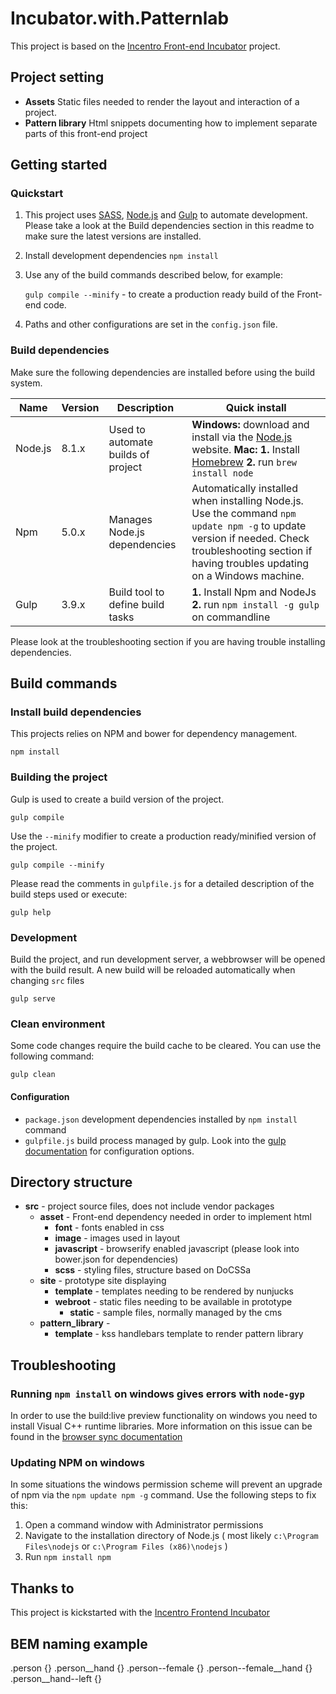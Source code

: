 # Incubator.with.Patternlab
This project is based on the [Incentro Front-end Incubator](https://incentro.github.com/generator-frontend-incubator) project.

Project setting
--------------------

* **Assets** Static files needed to render the layout and interaction of a project.
* **Pattern library** Html snippets documenting how to implement separate parts of this front-end project


Getting started
---------------

### Quickstart

1. This project uses [SASS](http://sass-lang.com/ "CSS With superpowers"),
   [Node.js](http://nodejs.org/, "Javascript development made awesome") and
   [Gulp](http://gulpjs.com/ "gulp.js, The stream build system") to automate development.
   Please take a look at the Build dependencies section in this readme to make sure the
   latest versions are installed.

2. Install development dependencies
   `npm install`

3. Use any of the build commands described below, for example:

   `gulp compile --minify` - to create a production ready build of the Front-end code.
4. Paths and other configurations are set in the `config.json` file.



### Build dependencies

Make sure the following dependencies are installed before using the build system.

Name      | Version | Description                                    | Quick install
----------|---------|------------------------------------------------|--------------------------------------------------------------------------------------------------------------------------------------------------------------------------------------------------
Node.js   | 8.1.x   | Used to automate builds of project             | **Windows:** download and install via the [Node.js](http://nodejs.org/) website. **Mac:** **1.** Install [Homebrew](http://brew.sh/) **2.** run `brew install node`
Npm       | 5.0.x   | Manages Node.js dependencies                   | Automatically installed when installing Node.js. Use the command `npm update npm -g` to update version if needed. Check troubleshooting section if having troubles updating on a Windows machine.
Gulp      | 3.9.x   | Build tool to define build tasks               | **1.** Install Npm and NodeJs **2.** run `npm install -g gulp` on commandline

Please look at the troubleshooting section if you are having trouble installing dependencies.


Build commands
--------------

### Install build dependencies
This projects relies on NPM and bower for dependency management.

    npm install


### Building the project
Gulp is used to create a build version of the project.

    gulp compile

Use the `--minify` modifier to create a production ready/minified version of the project.

    gulp compile --minify

Please read the comments in `gulpfile.js` for a detailed description of the build steps used or execute:

    gulp help


### Development
Build the project, and run development server, a webbrowser will be opened with the build result. A new build will be reloaded automatically when changing `src` files

    gulp serve


### Clean environment
Some code changes require the build cache to be cleared. You can use the following command:

    gulp clean



#### Configuration
- `package.json` development dependencies installed by `npm install` command
- `gulpfile.js` build process managed by gulp. Look into the [gulp documentation](https://github.com/gulpjs/gulp/blob/master/README.md#gulp-----) for configuration options.


Directory structure
-------------------

* **src** - project source files, does not include vendor packages
	* **asset** - Front-end dependency needed in order to implement html
		* **font** - fonts enabled in css
		* **image** - images used in layout
		* **javascript** - browserify enabled javascript (please look into bower.json for dependencies)
		* **scss** - styling files, structure based on DoCSSa
	* **site** - prototype site displaying
		* **template** - templates needing to be rendered by nunjucks
		* **webroot** - static files needing to be available in prototype
			* **static** - sample files, normally managed by the cms
	* **pattern_library** -
		* **template** - kss handlebars template to render pattern library

Troubleshooting
---------------

### Running `npm install` on windows gives errors with `node-gyp`
In order to use the build:live preview functionality on windows you need to install Visual C++ runtime libraries.
More information on this issue can be found in the [browser sync documentation](http://www.browsersync.io/docs/#windows-users)

### Updating NPM on windows
In some situations the windows permission scheme will prevent an upgrade of npm via the `npm update npm -g` command.
Use the following steps to fix this:

1. Open a command window with Administrator permissions
2. Navigate to the installation directory of Node.js ( most likely `c:\Program Files\nodejs` or `c:\Program Files (x86)\nodejs` )
3. Run `npm install npm`

Thanks to
---------

This project is kickstarted with the [Incentro Frontend Incubator](http://incentro.github.io/generator-frontend-incubator/)


BEM naming example
---------------
.person {}
.person__hand {}
.person--female {}
.person--female__hand {}
.person__hand--left {}
